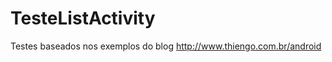 TesteListActivity
=================
Testes baseados nos exemplos do blog http://www.thiengo.com.br/android
